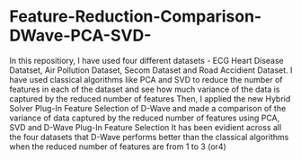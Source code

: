 # Feature-Reduction-Comparison-DWave-PCA-SVD-
In this repositiory, I have used four different datasets - ECG Heart Disease Datatset, Air Pollution Dataset, Secom Dataset and Road Accidient Dataset.
I have used classical algorithms like PCA and SVD  to reduce the number of features in each of the dataset and see how much variance of the data is captured by the reduced number of features
Then, I applied the new Hybrid Solver Plug-In Feature Selection of D-Wave and made a comparison of the variance of data captured by the reduced number of features using PCA, SVD and D-Wave Plug-In Feature Selection
It has been evidient across all the four datasets that D-Wave performs better than the classical algorithms when the reduced number of features are from 1 to 3 (or4)
